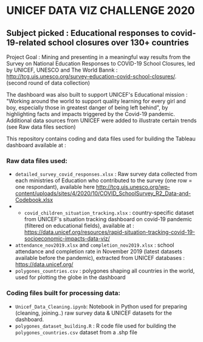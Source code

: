 #  UNICEF DATA VIZ CHALLENGE 2020

## Subject picked : Educational responses to covid-19-related school closures over 130+ countries  

Project Goal : Mining and presenting in a meaningful way results from the Survey on National Education Responses to COVID-19 School Closures, led by UNICEF, UNESCO and The World Bannk : http://tcg.uis.unesco.org/survey-education-covid-school-closures/. (second round of data collection)

The dashboard was also built to support UNICEF's Educational mission : "Working around the world to support quality learning for every girl and boy, especially those in greatest danger of being left behind", by highlighting facts and impacts triggered by the Covid-19 pandemic. 
Additional data sources from UNICEF were added to illustrate certain trends (see Raw data files section)


This repository contains coding and data files used for building the Tableau dashboard available at : 

### Raw data files used:

- `detailed_survey_covid_responses.xlsx` : Raw survey data collected from each ministries of Education who contributed to the survey (one row = one respondant),  available here http://tcg.uis.unesco.org/wp-content/uploads/sites/4/2020/10/COVID_SchoolSurvey_R2_Data-and-Codebook.xlsx
- - `covid_children_situation_tracking.xlsx` : country-specific dataset from UNICEF's situation tracking dashboard on covid-19 pandemic (filtered on educational fields), available at : https://data.unicef.org/resources/rapid-situation-tracking-covid-19-socioeconomic-impacts-data-viz/
- `attendance_nov2019.xlsx` and `completion_nov2019.xlsx` : school attendance and completion rate in November 2019 (latest datasets available before the pandemic), extracted from  UNICEF databases : https://data.unicef.org/
- `polygones_countries.csv` : polygones shaping all countries in the world, used for plotting the globe in the dashboard 


### Coding files built for processing data:

- `Unicef_Data_Cleaning.ipynb`: Notebook in Python used for preparing (cleaning, joining..) raw survey data & UNICEF datasets for the dashboard. 
- `polygones_dataset_building.R` :  R code file used for building the `polygones_countries.csv` dataset from a .shp file 




